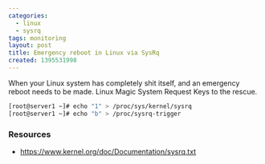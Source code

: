 ```yaml
---
categories:
  - linux
  - sysrq
tags: monitoring
layout: post
title: Emergency reboot in Linux via SysRq
created: 1395531998
---
```


When your Linux system has completely shit itself, and an emergency reboot needs to be made. Linux Magic System Request Keys to the rescue.

```bash
[root@server1 ~]# echo "1" > /proc/sys/kernel/sysrq
[root@server1 ~]# echo "b" > /proc/sysrq-trigger
```

### Resources

* <a href="https://www.kernel.org/doc/Documentation/sysrq.txt" target="_blank">https://www.kernel.org/doc/Documentation/sysrq.txt</a>
